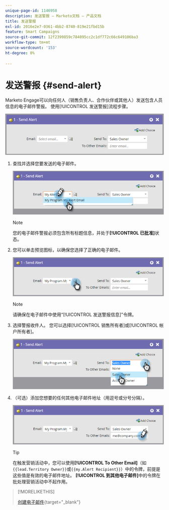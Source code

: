 ```yaml
---
unique-page-id: 1146958
description: 发送警报 — Marketo文档 — 产品文档
title: 发送警报
exl-id: 2016e2e7-0361-4bb2-8740-819e21fbd15b
feature: Smart Campaigns
source-git-commit: 12f2399859c784095cc2c1df772c66c649106ba3
workflow-type: tm+mt
source-wordcount: '153'
ht-degree: 0%

---
```


# 发送警报 {#send-alert}

Marketo Engage可以向任何人（销售负责人、合作伙伴或其他人）发送包含人员信息的电子邮件警报。 使用[!UICONTROL 发送警报]流程步骤。

![](assets/send-alert-1.png)

1. 查找并选择您要发送的电子邮件。

   ![](assets/send-alert-2.png)

   >[!NOTE]
   >
   >您的电子邮件警报必须包含所有标题信息，并处于&#x200B;**[!UICONTROL 已批准]**&#x200B;状态。

1. 您可以单击预览图标，以确保您选择了正确的电子邮件。

   ![](assets/send-alert-3.png)

   >[!NOTE]
   >
   >请确保在电子邮件中使用“[!UICONTROL 发送警报信息]”令牌。

1. 选择警报收件人。 您可以选择[!UICONTROL 销售所有者]或[!UICONTROL 帐户所有者]。

   ![](assets/send-alert-4.png)

1. （可选）添加您想要的任何其他电子邮件地址（用逗号或分号分隔）。

   ![](assets/send-alert-5.png)

   >[!TIP]
   >
   >在触发营销活动中，您可以使用&#x200B;**[!UICONTROL To Other Email]**（如`{{lead.Territory Owner}}`或`{{my.Alert Recipient}}`）中的令牌，前提是这些值是有效的电子邮件地址。 **[!UICONTROL 到其他电子邮件]**&#x200B;中的令牌在批处理营销活动中不起作用。

>[!MORELIKETHIS]
>
>[创建电子邮件](/help/marketo/product-docs/email-marketing/general/creating-an-email/create-an-email.md){target="_blank"}
